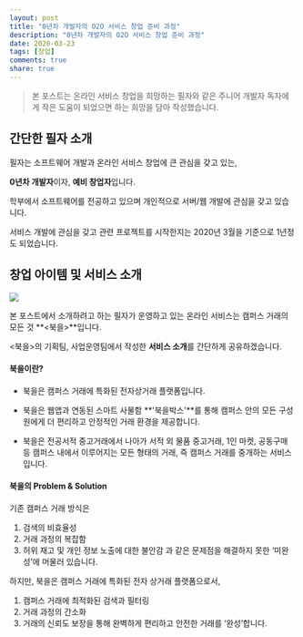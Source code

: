 ```yaml
---
layout: post
title: "0년차 개발자의 O2O 서비스 창업 준비 과정"
description: "0년차 개발자의 O2O 서비스 창업 준비 과정"
date: 2020-03-23
tags: [창업]
comments: true
share: true
---
```


> 본 포스트는 온라인 서비스 창업을 희망하는 필자와 같은 주니어 개발자 독자에게 작은 도움이 되었으면 하는 희망을 담아 작성했습니다.
>

## 간단한 필자 소개

필자는 소프트웨어 개발과 온라인 서비스 창업에 큰 관심을 갖고 있는,

**0년차 개발자**이자, **예비 창업자**입니다.



학부에서 소프트웨어를 전공하고 있으며 개인적으로 서버/웹 개발에 관심을 갖고 있습니다. 

서비스 개발에 관심을 갖고 관련 프로젝트를 시작한지는 2020년 3월을 기준으로 1년정도 되었습니다.

## 창업 아이템 및 서비스 소개

<img src="https://user-images.githubusercontent.com/23696493/77326059-93a98280-6d5c-11ea-97aa-0e92b212d0c3.png"/>



본 포스트에서 소개하려고 하는 필자가 운영하고 있는 온라인 서비스는 캠퍼스 거래의 모든 것 **<북을>**입니다.

<북을>의 기획팀, 사업운영팀에서 작성한 **서비스 소개**를 간단하게 공유하겠습니다.



#### 북을이란?

- 북을은 캠퍼스 거래에 특화된 전자상거래 플랫폼입니다.

- 북을은 웹앱과 연동된 스마트 사물함 **'북을박스'**를 통해 캠퍼스 안의 모든 구성원에게 더 편리하고 안정적인 거래 환경을 제공합니다.

- 북을은 전공서적 중고거래에서 나아가 서적 외 물품 중고거래, 1인 마켓, 공동구매 등 캠퍼스 내에서 이루어지는 모든 형태의 거래, 즉 캠퍼스 거래를 중개하는 서비스입니다.

#### 북을의 Problem & Solution

기존 캠퍼스 거래 방식은

1. 검색의 비효율성
2. 거래 과정의 복잡함
3. 허위 재고 및 개인 정보 노출에 대한 불안감 과 같은 문제점을 해결하지 못한 ‘미완성’에 머물러 있습니다.

하지만, 북을은 캠퍼스 거래에 특화된 전자 상거래 플랫폼으로서,

1. 캠퍼스 거래에 최적화된 검색과 필터링
2. 거래 과정의 간소화
3. 거래의 신뢰도 보장을 통해 완벽하게 편리하고 안전한 거래를 ‘완성’합니다.












